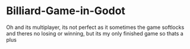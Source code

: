 # Billiard-Game-in-Godot
Oh and its multiplayer, its not perfect as it sometimes the game softlocks and theres no losing or winning, but its my only finished game so thats a plus
